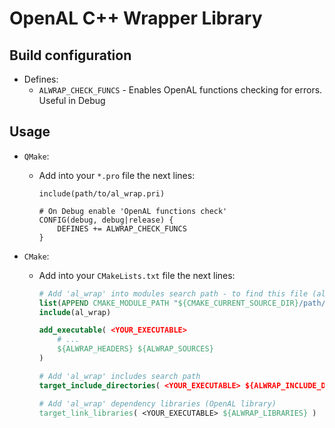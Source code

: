 # OpenAL C++ Wrapper Library

## Build configuration

- Defines:
    - `ALWRAP_CHECK_FUNCS` - Enables OpenAL functions checking for errors. Useful in Debug

## Usage

- `QMake`:
    - Add into your `*.pro` file the next lines:

        ```qmake
        include(path/to/al_wrap.pri)

        # On Debug enable 'OpenAL functions check'
        CONFIG(debug, debug|release) {
            DEFINES += ALWRAP_CHECK_FUNCS
        }
        ```
- `CMake`:
    - Add into your `CMakeLists.txt` file the next lines:

        ```cmake
        # Add 'al_wrap' into modules search path - to find this file (al_wrap.cmake)
        list(APPEND CMAKE_MODULE_PATH "${CMAKE_CURRENT_SOURCE_DIR}/path/to/al_wrap/")
        include(al_wrap)

        add_executable( <YOUR_EXECUTABLE>
            # ...
            ${ALWRAP_HEADERS} ${ALWRAP_SOURCES}
        )

        # Add 'al_wrap' includes search path
        target_include_directories( <YOUR_EXECUTABLE> ${ALWRAP_INCLUDE_DIRECTORIES} )

        # Add 'al_wrap' dependency libraries (OpenAL library)
        target_link_libraries( <YOUR_EXECUTABLE> ${ALWRAP_LIBRARIES} )
        ```
